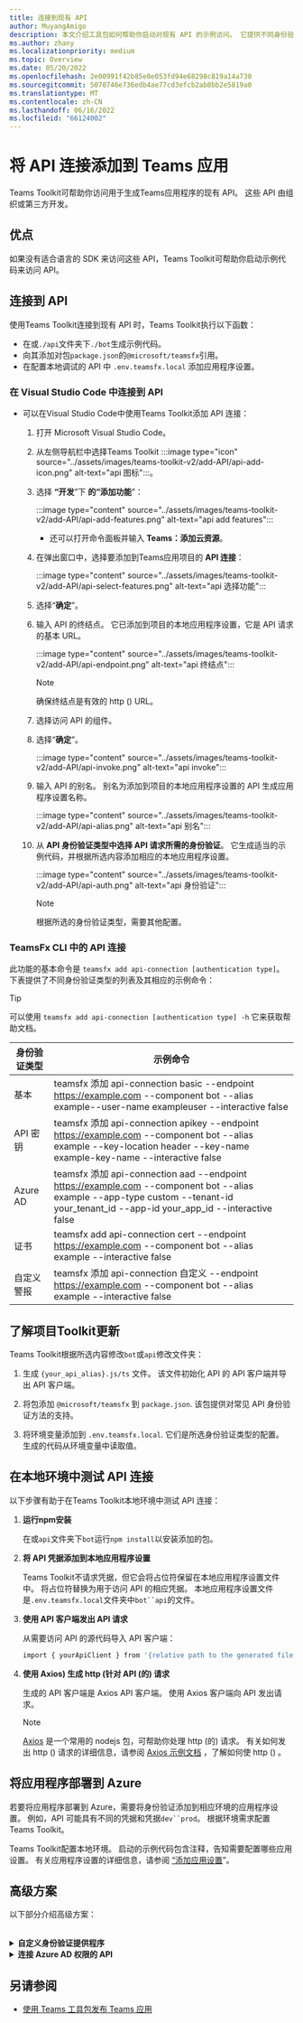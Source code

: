 ```yaml
---
title: 连接到现有 API
author: MuyangAmigo
description: 本文介绍工具包如何帮助你启动对现有 API 的示例访问。 它提供不同身份验证类型的列表。
ms.author: zhany
ms.localizationpriority: medium
ms.topic: Overview
ms.date: 05/20/2022
ms.openlocfilehash: 2e00991f42b85e0e053fd94e68298c819a14a730
ms.sourcegitcommit: 5070746e736edb4ae77cd3efcb2ab8bb2e5819a0
ms.translationtype: MT
ms.contentlocale: zh-CN
ms.lasthandoff: 06/16/2022
ms.locfileid: "66124002"
---
```

# <a name="add-api-connection-to-teams-app"></a>将 API 连接添加到 Teams 应用

Teams Toolkit可帮助你访问用于生成Teams应用程序的现有 API。 这些 API 由组织或第三方开发。

## <a name="advantage"></a>优点

如果没有适合语言的 SDK 来访问这些 API，Teams Toolkit可帮助你启动示例代码来访问 API。

## <a name="connect-to-the-api"></a>连接到 API

使用Teams Toolkit连接到现有 API 时，Teams Toolkit执行以下函数：

* 在或`./api`文件夹下`./bot`生成示例代码。
* 向其添加对包`package.json`的`@microsoft/teamsfx`引用。
* 在配置本地调试的 API 中  `.env.teamsfx.local` 添加应用程序设置。

### <a name="connect-to-api-in-visual-studio-code"></a>在 Visual Studio Code 中连接到 API

* 可以在Visual Studio Code中使用Teams Toolkit添加 API 连接：

    1. 打开 Microsoft Visual Studio Code。
    2. 从左侧导航栏中选择Teams Toolkit :::image type="icon" source="../assets/images/teams-toolkit-v2/add-API/api-add-icon.png" alt-text="api 图标":::。
    3. 选择 **“开发**”下 **的“添加功能**”：

        :::image type="content" source="../assets/images/teams-toolkit-v2/add-API/api-add-features.png" alt-text="api add features":::

       * 还可以打开命令面板并输入 **Teams：添加云资源**。

    4. 在弹出窗口中，选择要添加到Teams应用项目的 **API 连接**：

        :::image type="content" source="../assets/images/teams-toolkit-v2/add-API/api-select-features.png" alt-text="api 选择功能":::

    5. 选择“**确定**”。

    6. 输入 API 的终结点。 它已添加到项目的本地应用程序设置，它是 API 请求的基本 URL。

         :::image type="content" source="../assets/images/teams-toolkit-v2/add-API/api-endpoint.png" alt-text="api 终结点":::

         > [!NOTE]
         > 确保终结点是有效的 http () URL。

    7. 选择访问 API 的组件。

    8. 选择“**确定**”。

         :::image type="content" source="../assets/images/teams-toolkit-v2/add-API/api-invoke.png" alt-text="api invoke":::

    9. 输入 API 的别名。 别名为添加到项目的本地应用程序设置的 API 生成应用程序设置名称。

         :::image type="content" source="../assets/images/teams-toolkit-v2/add-API/api-alias.png" alt-text="api 别名":::

    10. 从 **API 身份验证类型中选择 API 请求所需的身份验证**。 它生成适当的示例代码，并根据所选内容添加相应的本地应用程序设置。

         :::image type="content" source="../assets/images/teams-toolkit-v2/add-API/api-auth.png" alt-text="api 身份验证":::

         > [!NOTE]
         > 根据所选的身份验证类型，需要其他配置。

### <a name="api-connection-in-teamsfx-cli"></a>TeamsFx CLI 中的 API 连接

此功能的基本命令是 `teamsfx add api-connection [authentication type]`。 下表提供了不同身份验证类型的列表及其相应的示例命令：

 > [!Tip]
 > 可以使用 `teamsfx add api-connection [authentication type] -h` 它来获取帮助文档。

   |**身份验证类型**|**示例命令**|
   |-----------------------|------------------|
   |基本|teamsfx 添加 api-connection basic --endpoint <https://example.com> --component bot --alias example--user-name exampleuser --interactive false|
   |API 密钥|teamsfx 添加 api-connection apikey --endpoint <https://example.com> --component bot --alias example --key-location header --key-name example-key-name --interactive false|
   |Azure AD|teamsfx 添加 api-connection aad --endpoint <https://example.com> --component bot --alias example --app-type custom --tenant-id your_tenant_id --app-id your_app_id --interactive false|
   |证书|teamsfx add api-connection cert --endpoint <https://example.com> --component bot --alias example --interactive false|
   |自定义警报|teamsfx 添加 api-connection 自定义 --endpoint <https://example.com> --component bot --alias example --interactive false|

## <a name="understand-toolkit-updates-to-your-project"></a>了解项目Toolkit更新

 Teams Toolkit根据所选内容修改`bot`或`api`修改文件夹：

1. 生成 `{your_api_alias}.js/ts` 文件。 该文件初始化 API 的 API 客户端并导出 API 客户端。

2. 将包添加 `@microsoft/teamsfx` 到 `package.json`. 该包提供对常见 API 身份验证方法的支持。

3. 将环境变量添加到 `.env.teamsfx.local`. 它们是所选身份验证类型的配置。 生成的代码从环境变量中读取值。

## <a name="test-api-connection-in-local-environment"></a>在本地环境中测试 API 连接

以下步骤有助于在Teams Toolkit本地环境中测试 API 连接：

 1. **运行npm安装**

    在或`api`文件夹下`bot`运行`npm install`以安装添加的包。

 2. **将 API 凭据添加到本地应用程序设置**

    Teams Toolkit不请求凭据，但它会将占位符保留在本地应用程序设置文件中。 将占位符替换为用于访问 API 的相应凭据。 本地应用程序设置文件是`.env.teamsfx.local`文件夹中`bot``api`的文件。

 3. **使用 API 客户端发出 API 请求**

    从需要访问 API 的源代码导入 API 客户端：

    ```BASH
    import { yourApiClient } from '{relative path to the generated file}'
    ```

 4. **使用 Axios) 生成 http (针对 API (的) 请求**

    生成的 API 客户端是 Axios API 客户端。 使用 Axios 客户端向 API 发出请求。

     > [!Note]
     > [Axios](https://www.npmjs.com/package/axios) 是一个常用的 nodejs 包，可帮助你处理 http (的) 请求。 有关如何发出 http () 请求的详细信息，请参阅 [Axios 示例文档](https://axios-http.com/docs/example) ，了解如何使 http () 。

## <a name="deploy-your-application-to-azure"></a>将应用程序部署到 Azure

若要将应用程序部署到 Azure，需要将身份验证添加到相应环境的应用程序设置。 例如，API 可能具有不同的凭据和凭据`dev``prod`。 根据环境需求配置Teams Toolkit。

Teams Toolkit配置本地环境。 启动的示例代码包含注释，告知需要配置哪些应用设置。 有关应用程序设置的详细信息，请参阅 [“添加应用设置](https://github.com/OfficeDev/TeamsFx/wiki/%5BDocument%5D-Add-app-settings)”。

## <a name="advanced-scenarios"></a>高级方案

  以下部分介绍高级方案：

<br>

<details>
<summary><b>自定义身份验证提供程序</b></summary>

除了包中`@microsoft/teamsfx`包含的身份验证提供程序外，还可以实现实现接口并将其用于函数`createApiClient(..)`的`AuthProvider`自定义身份验证提供程序：

```Bash
import { AuthProvider } from '@microsoft/teamsfx'

class CustomAuthProvider implements AuthProvider {
    constructor() {
        // You can add necessary parameters for your customized logic in constructor
    }

    AddAuthenticationInfo: (config: AxiosRequestConfig) => Promise<AxiosRequestConfig> = async (
        config
    ) => {
        /*
        * The config parameter contains all the request information and can be updated to include extra authentication info.
        * Refer https://axios-http.com/docs/req_config for detailed document for the config object.
        * 
        * Add your customized logic that returns updated config
        */
    };
}
```

</details>
<details>
<summary><b>连接 Azure AD 权限的 API</b></summary>
Azure AD 对某些服务进行身份验证。 以下列表有助于访问这些服务以配置 API 权限。

* [使用访问控制列表 (ACL) ](#access-control-lists-acls)
* [使用 Azure AD 应用程序权限](#azure-ad-application-permissions)

获取具有适当 API 资源范围的令牌取决于 API 的实现。

使用以下操作时，可以按照以下步骤访问这些 API：

#### <a name="access-control-lists-acls"></a>访问控制列表 (ACL) 

   1. "开始"菜单项目的云环境中的本地调试。 它会创建一个 Azure AD 应用程序注册Teams应用程序。
  
   2. 打开`.fx/states/state.{env}.json`并记下属性的`clientId``fx-resource-aad-app-for-teams`值。

   3. 向 API 提供程序提供客户端 ID，以便在 API 服务上配置 ACL。

#### <a name="azure-ad-application-permissions"></a>Azure AD 应用程序权限

  1. 打开 `templates/appPackage/aad.template.json` 以下内容并将其添加到 `requiredResourceAccess` 属性：

```JSON
 {
     "resourceAppId": "The AAD App Id for the service providing the API you are connecting to",
     "resourceAccess": [
         {
             "id": "Target API's application permission Id",
             "type": "Role"
         }
     ]
 }
```

   2. "开始"菜单项目的云环境中的本地调试。 它会创建一个 Azure AD 应用程序注册Teams应用程序。

   3. 打开`.fx/states/state.{env}.json`并记下属性的`clientId``fx-resource-aad-app-for-teams`值。 这是应用程序客户端 ID。

   4. 为所需的应用程序权限授予管理员许可，有关详细信息，请参阅 [授予管理员许可](/azure/active-directory/manage-apps/grant-admin-consent#grant-admin-consent-in-app-registrations)。

        > [!NOTE]
        > 对于应用程序权限，请使用客户端 ID。
        >
</details>

## <a name="see-also"></a>另请参阅

* [使用 Teams 工具包发布 Teams 应用](publish.md)
